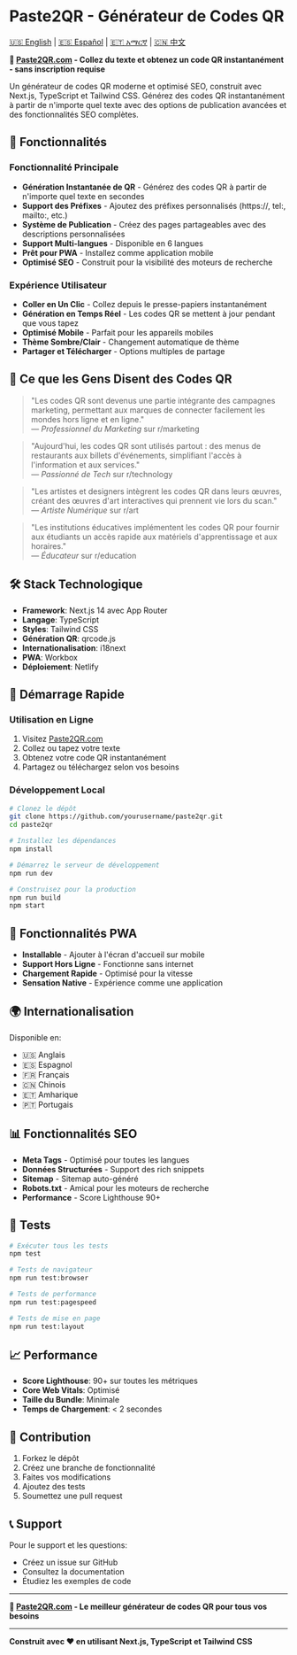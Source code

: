 # Paste2QR - Générateur de Codes QR

[🇺🇸 English](README_EN.md) | [🇪🇸 Español](README_ES.md) | [🇪🇹 አማርኛ](README_AM.md) | [🇨🇳 中文](README_ZH.md)

**🔗 [Paste2QR.com](https://paste2qr.com) - Collez du texte et obtenez un code QR instantanément - sans inscription requise**

Un générateur de codes QR moderne et optimisé SEO, construit avec Next.js, TypeScript et Tailwind CSS. Générez des codes QR instantanément à partir de n'importe quel texte avec des options de publication avancées et des fonctionnalités SEO complètes.

## 🚀 Fonctionnalités

### Fonctionnalité Principale

-   **Génération Instantanée de QR** - Générez des codes QR à partir de n'importe quel texte en secondes
-   **Support des Préfixes** - Ajoutez des préfixes personnalisés (https://, tel:, mailto:, etc.)
-   **Système de Publication** - Créez des pages partageables avec des descriptions personnalisées
-   **Support Multi-langues** - Disponible en 6 langues
-   **Prêt pour PWA** - Installez comme application mobile
-   **Optimisé SEO** - Construit pour la visibilité des moteurs de recherche

### Expérience Utilisateur

-   **Coller en Un Clic** - Collez depuis le presse-papiers instantanément
-   **Génération en Temps Réel** - Les codes QR se mettent à jour pendant que vous tapez
-   **Optimisé Mobile** - Parfait pour les appareils mobiles
-   **Thème Sombre/Clair** - Changement automatique de thème
-   **Partager et Télécharger** - Options multiples de partage

## 💬 Ce que les Gens Disent des Codes QR

> "Les codes QR sont devenus une partie intégrante des campagnes marketing, permettant aux marques de connecter facilement les mondes hors ligne et en ligne."  
> — _Professionnel du Marketing_ sur r/marketing

> "Aujourd'hui, les codes QR sont utilisés partout : des menus de restaurants aux billets d'événements, simplifiant l'accès à l'information et aux services."  
> — _Passionné de Tech_ sur r/technology

> "Les artistes et designers intègrent les codes QR dans leurs œuvres, créant des œuvres d'art interactives qui prennent vie lors du scan."  
> — _Artiste Numérique_ sur r/art

> "Les institutions éducatives implémentent les codes QR pour fournir aux étudiants un accès rapide aux matériels d'apprentissage et aux horaires."  
> — _Éducateur_ sur r/education

## 🛠️ Stack Technologique

-   **Framework**: Next.js 14 avec App Router
-   **Langage**: TypeScript
-   **Styles**: Tailwind CSS
-   **Génération QR**: qrcode.js
-   **Internationalisation**: i18next
-   **PWA**: Workbox
-   **Déploiement**: Netlify

## 🚀 Démarrage Rapide

### Utilisation en Ligne

1. Visitez [Paste2QR.com](https://paste2qr.com)
2. Collez ou tapez votre texte
3. Obtenez votre code QR instantanément
4. Partagez ou téléchargez selon vos besoins

### Développement Local

```bash
# Clonez le dépôt
git clone https://github.com/yourusername/paste2qr.git
cd paste2qr

# Installez les dépendances
npm install

# Démarrez le serveur de développement
npm run dev

# Construisez pour la production
npm run build
npm start
```

## 📱 Fonctionnalités PWA

-   **Installable** - Ajouter à l'écran d'accueil sur mobile
-   **Support Hors Ligne** - Fonctionne sans internet
-   **Chargement Rapide** - Optimisé pour la vitesse
-   **Sensation Native** - Expérience comme une application

## 🌍 Internationalisation

Disponible en:

-   🇺🇸 Anglais
-   🇪🇸 Espagnol
-   🇫🇷 Français
-   🇨🇳 Chinois
-   🇪🇹 Amharique
-   🇵🇹 Portugais

## 📊 Fonctionnalités SEO

-   **Meta Tags** - Optimisé pour toutes les langues
-   **Données Structurées** - Support des rich snippets
-   **Sitemap** - Sitemap auto-généré
-   **Robots.txt** - Amical pour les moteurs de recherche
-   **Performance** - Score Lighthouse 90+

## 🧪 Tests

```bash
# Exécuter tous les tests
npm test

# Tests de navigateur
npm run test:browser

# Tests de performance
npm run test:pagespeed

# Tests de mise en page
npm run test:layout
```

## 📈 Performance

-   **Score Lighthouse**: 90+ sur toutes les métriques
-   **Core Web Vitals**: Optimisé
-   **Taille du Bundle**: Minimale
-   **Temps de Chargement**: < 2 secondes

## 🤝 Contribution

1. Forkez le dépôt
2. Créez une branche de fonctionnalité
3. Faites vos modifications
4. Ajoutez des tests
5. Soumettez une pull request

## 📞 Support

Pour le support et les questions:

-   Créez un issue sur GitHub
-   Consultez la documentation
-   Étudiez les exemples de code

---

**🔗 [Paste2QR.com](https://paste2qr.com) - Le meilleur générateur de codes QR pour tous vos besoins**

---

**Construit avec ❤️ en utilisant Next.js, TypeScript et Tailwind CSS**
